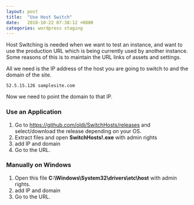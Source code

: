 ```yaml
---
layout: post
title:  "Use Host Switch"
date:   2018-10-22 07:38:12 +0800
categories: wordpress staging
---
```


Host Switching is needed when we want to test an instance, and want to use the production URL which is being currently used by another instance. Some reasons of this is to maintain the URL links of assets and settings.

All we need is the IP address of the host you are going to switch to and the domain of the site.

    52.5.15.126 samplesite.com
    
Now we need to point the domain to that IP. 

### Use an Application

1. Go to https://github.com/oldj/SwitchHosts/releases and select/download the release depending on your OS.
1. Extract files and open **SwitchHosts!.exe** with admin rights
1. add IP and domain
1. Go to the URL.

### Manually on Windows

1. Open this file **C:\Windows\System32\drivers\etc\host** with admin rights.
1. add IP and domain
1. Go to the URL.
